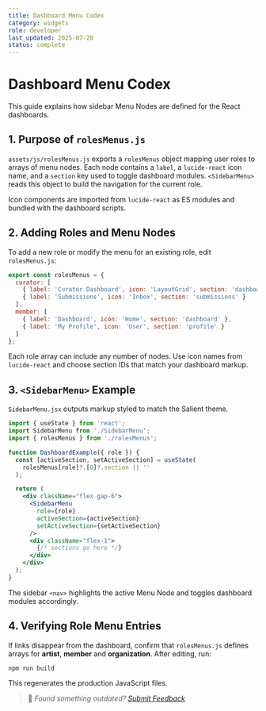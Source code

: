 ```yaml
---
title: Dashboard Menu Codex
category: widgets
role: developer
last_updated: 2025-07-20
status: complete
---
```


# Dashboard Menu Codex

This guide explains how sidebar Menu Nodes are defined for the React dashboards.

## 1. Purpose of `rolesMenus.js`

`assets/js/rolesMenus.js` exports a `rolesMenus` object mapping user roles to arrays of menu nodes. Each node contains a `label`, a `lucide-react` icon name, and a `section` key used to toggle dashboard modules. `<SidebarMenu>` reads this object to build the navigation for the current role.

Icon components are imported from `lucide-react` as ES modules and bundled with the dashboard scripts.

## 2. Adding Roles and Menu Nodes

To add a new role or modify the menu for an existing role, edit `rolesMenus.js`:

```js
export const rolesMenus = {
  curator: [
    { label: 'Curator Dashboard', icon: 'LayoutGrid', section: 'dashboard' },
    { label: 'Submissions', icon: 'Inbox', section: 'submissions' }
  ],
  member: [
    { label: 'Dashboard', icon: 'Home', section: 'dashboard' },
    { label: 'My Profile', icon: 'User', section: 'profile' }
  ]
};
```

Each role array can include any number of nodes. Use icon names from `lucide-react` and choose section IDs that match your dashboard markup.

## 3. `<SidebarMenu>` Example

`SidebarMenu.jsx` outputs markup styled to match the Salient theme.

```jsx
import { useState } from 'react';
import SidebarMenu from './SidebarMenu';
import { rolesMenus } from './rolesMenus';

function DashboardExample({ role }) {
  const [activeSection, setActiveSection] = useState(
    rolesMenus[role]?.[0]?.section || ''
  );

  return (
    <div className="flex gap-6">
      <SidebarMenu
        role={role}
        activeSection={activeSection}
        setActiveSection={setActiveSection}
      />
      <div className="flex-1">
        {/* sections go here */}
      </div>
    </div>
  );
}
```

The sidebar `<nav>` highlights the active Menu Node and toggles dashboard modules accordingly.

## 4. Verifying Role Menu Entries

If links disappear from the dashboard, confirm that `rolesMenus.js` defines arrays for **artist**, **member** and **organization**. After editing, run:

```bash
npm run build
```

This regenerates the production JavaScript files.

> 💬 *Found something outdated? [Submit Feedback](feedback.md)*
